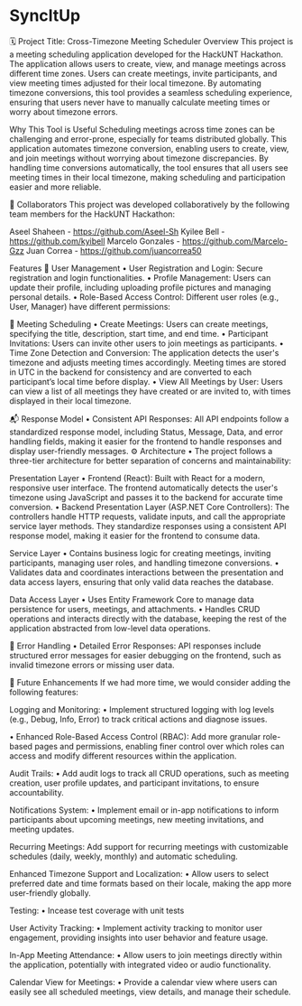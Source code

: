 # SyncItUp
🗓️ Project Title: Cross-Timezone Meeting Scheduler
Overview
This project is a meeting scheduling application developed for the HackUNT Hackathon. The application allows users to create, view, and manage meetings across different time zones. Users can create meetings, invite participants, and view meeting times adjusted for their local timezone. By automating timezone conversions, this tool provides a seamless scheduling experience, ensuring that users never have to manually calculate meeting times or worry about timezone errors.

Why This Tool is Useful
Scheduling meetings across time zones can be challenging and error-prone, especially for teams distributed globally. This application automates timezone conversion, enabling users to create, view, and join meetings without worrying about timezone discrepancies. By handling time conversions automatically, the tool ensures that all users see meeting times in their local timezone, making scheduling and participation easier and more reliable.

🤝 Collaborators
This project was developed collaboratively by the following team members for the HackUNT Hackathon:

Aseel Shaheen - https://github.com/Aseel-Sh
Kyilee Bell - https://github.com/kyibell
Marcelo Gonzales - https://github.com/Marcelo-Gzz
Juan Correa - https://github.com/juancorrea50

Features
🔐 User Management
• User Registration and Login: Secure registration and login functionalities.
• Profile Management: Users can update their profile, including uploading profile pictures and managing personal details.
• Role-Based Access Control: Different user roles (e.g., User, Manager) have different permissions:

📅 Meeting Scheduling
• Create Meetings: Users can create meetings, specifying the title, description, start time, and end time.
• Participant Invitations: Users can invite other users to join meetings as participants.
• Time Zone Detection and Conversion: The application detects the user's timezone and adjusts meeting times accordingly. Meeting times are stored in UTC in the backend for consistency and are converted to each participant’s local time before 
  display.
• View All Meetings by User: Users can view a list of all meetings they have created or are invited to, with times displayed in their local timezone.

📬 Response Model
• Consistent API Responses: All API endpoints follow a standardized response model, including Status, Message, Data, and error handling fields, making it easier for the frontend to handle responses and display user-friendly messages.
⚙️ Architecture
• The project follows a three-tier architecture for better separation of concerns and maintainability:

Presentation Layer
• Frontend (React): Built with React for a modern, responsive user interface. The frontend automatically detects the user's timezone using JavaScript and passes it to the backend for accurate time conversion.
• Backend Presentation Layer (ASP.NET Core Controllers): The controllers handle HTTP requests, validate inputs, and call the appropriate service layer methods. They standardize responses using a consistent API response model, making it easier 
  for the frontend to consume data.
  
Service Layer
• Contains business logic for creating meetings, inviting participants, managing user roles, and handling timezone conversions.
• Validates data and coordinates interactions between the presentation and data access layers, ensuring that only valid data reaches the database.

Data Access Layer
• Uses Entity Framework Core to manage data persistence for users, meetings, and attachments.
• Handles CRUD operations and interacts directly with the database, keeping the rest of the application abstracted from low-level data operations.

🚨 Error Handling
• Detailed Error Responses: API responses include structured error messages for easier debugging on the frontend, such as invalid timezone errors or missing user data.

🚀 Future Enhancements
If we had more time, we would consider adding the following features:

Logging and Monitoring:
• Implement structured logging with log levels (e.g., Debug, Info, Error) to track critical actions and diagnose issues.

• Enhanced Role-Based Access Control (RBAC):
Add more granular role-based pages and permissions, enabling finer control over which roles can access and modify different resources within the application.

Audit Trails:
• Add audit logs to track all CRUD operations, such as meeting creation, user profile updates, and participant invitations, to ensure accountability.

Notifications System:
• Implement email or in-app notifications to inform participants about upcoming meetings, new meeting invitations, and meeting updates.

Recurring Meetings:
Add support for recurring meetings with customizable schedules (daily, weekly, monthly) and automatic scheduling.

Enhanced Timezone Support and Localization:
• Allow users to select preferred date and time formats based on their locale, making the app more user-friendly globally.

Testing:
• Incease test coverage with unit tests

User Activity Tracking:
• Implement activity tracking to monitor user engagement, providing insights into user behavior and feature usage.

In-App Meeting Attendance:
• Allow users to join meetings directly within the application, potentially with integrated video or audio functionality.

Calendar View for Meetings:
• Provide a calendar view where users can easily see all scheduled meetings, view details, and manage their schedule.

